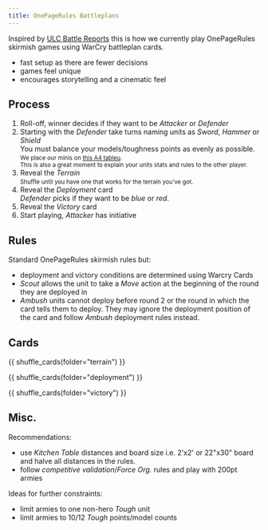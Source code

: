 ```yaml
---
title: OnePageRules Battleplans
---
```


Inspired by [ULC Battle Reports](https://www.youtube.com/watch?v=8nhhRVgH-_E) this is how we currently play OnePageRules skirmish games using WarCry battleplan cards.

- fast setup as there are fewer decisions
- games feel unique
- encourages storytelling and a cinematic feel

## Process

1. Roll-off, winner decides if they want to be _Attacker_ or _Defender_
2. Starting with the _Defender_ take turns naming units as _Sword_, _Hammer_ or _Shield_  
   You must balance your models/toughness points as evenly as possible.  
	 <small>We place our minis on [this A4 tableu](./warcry-warband-tableu.svg).<br>This is also a great moment to explain your units stats and rules to the other player.</small>
3. Reveal the _Terrain_   
   <small>Shuffle until you have one that works for the terrain you've got.</small>
4. Reveal the _Deployment_ card  
   _Defender_ picks if they want to be _blue_ or _red_.
5. Reveal the _Victory_ card
6. Start playing, _Attacker_ has initiative

## Rules

Standard OnePageRules skirmish rules but:
- deployment and victory conditions are determined using Warcry Cards
- _Scout_ allows the unit to take a _Move_ action at the beginning of the round they are deployed in
- _Ambush_ units cannot deploy before round 2 or the round in which the card tells them to deploy. They may ignore the deployment position of the card and follow _Ambush_ deployment rules instead.

## Cards

{{ shuffle_cards(folder="terrain") }}

{{ shuffle_cards(folder="deployment") }}

{{ shuffle_cards(folder="victory") }}


## Misc.

Recommendations:
- use _Kitchen Table_ distances and board size i.e. 2'x2' or 22"x30" board and halve all distances in the rules.
- follow _competitive validation_/_Force Org._ rules and play with 200pt armies

Ideas for further constraints:
- limit armies to one non-hero _Tough_ unit
- limit armies to 10/12 _Tough_ points/model counts


<script>
  const shuffle = (element) => () => {
    const previouslySelected = element.querySelector(".card[selected]");
    if (previouslySelected) {
      previouslySelected.toggleAttribute("selected");
    }
    const cards = element.getElementsByClassName("card");
    const selectedIndex = Math.floor(Math.random() * cards.length);
    cards[selectedIndex].toggleAttribute("selected");
  }

  const toggleVisibility = (element) => () => {
    const cards = element.getElementsByClassName("card");
    const button = element.querySelector(".shuffle-cards__toggle-visibility");
    if (button.innerText.includes("Hide")) {
      for (const card of cards) {
        card.classList.add("card--hidden")
      }
      button.innerText = button.innerText.replace("Hide", "Reveal")
    } else {
      for (const card of cards) {
        card.classList.remove("card--hidden")
      }
      button.innerText = button.innerText.replace("Reveal", "Hide")
    }
  }

  const allShuffleCards = document.querySelectorAll(".shuffle-cards");

  for (const shuffleCards of allShuffleCards) {
    console.log(shuffleCards);
    shuffle(shuffleCards)();

    const shuffleCardsToggle = shuffleCards.querySelector(".shuffle-cards__toggle-visibility");
    shuffleCardsToggle.addEventListener("click", toggleVisibility(shuffleCards))

    const shuffleCardsShuffle = shuffleCards.querySelector(".shuffle-cards__shuffle");
    shuffleCardsShuffle.addEventListener("click", shuffle(shuffleCards))
  }
</script>